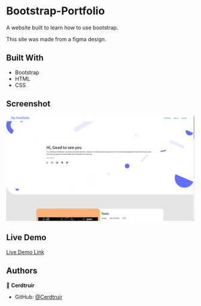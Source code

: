 # Bootstrap-Portfolio

A website built to learn how to use bootstrap.

This site was made from a figma design.

## Built With

- Bootstrap
- HTML
- CSS

## Screenshot

![screenshot](/images/Bootstrap-Portfolio-Screenshot.png)

## Live Demo

[Live Demo Link](https://cerdtruir.github.io/Bootstrap-Portfolio/)

## Authors

👤 **Cerdtruir**

- GitHub: [@Cerdtruir](https://github.com/Cerdtruir)
